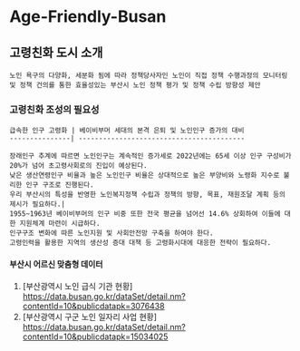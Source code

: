 # Age-Friendly-Busan

## 고령친화 도시 소개

    노인 욕구의 다양화, 세분화 됨에 따라 정책당사자인 노인이 직접 정책 수행과정의 모니터링 및 정책 건의를 통한 효율성있는 부산시 노인 정책 평가 및 정책 수립 방향성 제안 

### 고령친화 조성의 필요성
  
    급속한 인구 고령화 | 베이비부머 세대의 본격 은퇴 및 노인인구 증가의 대비
    ---------------| -----------------------------------------
    
    장래인구 추계에 따르면 노인인구는 계속적인 증가세로 2022년에는 65세 이상 인구 구성비가 20%가 넘어 초고령사회로의 진입이 예상된다.
    낮은 생산연령인구 비율과 높은 노인인구 비율은 상대적으로 높은 부양비와 노령화 지수로 불리한 인구 구조로 진행된다.
    우리 부산시의 특성을 반영한 노인복지정책 수립과 정책의 방향, 목표, 재원조달 계획 등의 제시가 필요하다.| 
    1955~1963년 베이비부머의 인구 비중 또한 전국 평균을 넘어선 14.6% 상회하여 이들에 대한 지원체계 마련이 시급하다.
    인구구조 변화에 따른 노인지원 및 사회안전망 구축을 하여야 한다.
    고령인력을 활용한 지역의 생산성 증대 대책 등 고령화시대에 대응한 전략이 필요하다.



#### 부산시 어르신 맞춤형 데이터
  1. [부산광역시 노인 급식 기관 현황] https://data.busan.go.kr/dataSet/detail.nm?contentId=10&publicdatapk=3076438
  2. [부산광역시 구군 노인 일자리 사업 현황] https://data.busan.go.kr/dataSet/detail.nm?contentId=10&publicdatapk=15034025
